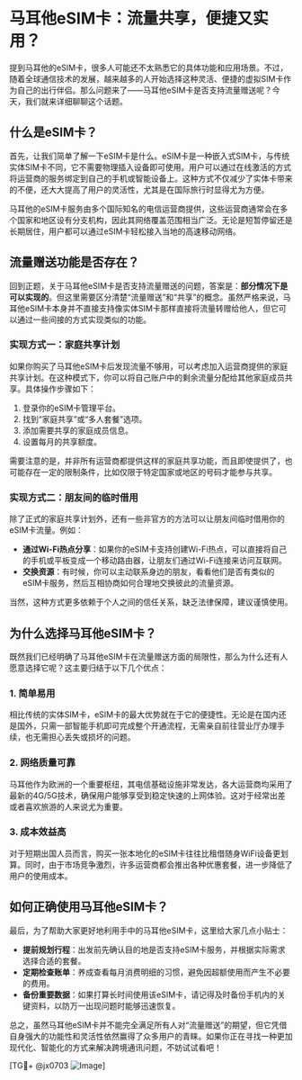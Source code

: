 # 马耳他eSIM卡：流量共享，便捷又实用？

提到马耳他的eSIM卡，很多人可能还不太熟悉它的具体功能和应用场景。不过，随着全球通信技术的发展，越来越多的人开始选择这种灵活、便捷的虚拟SIM卡作为自己的出行伴侣。那么问题来了——马耳他eSIM卡是否支持流量赠送呢？今天，我们就来详细聊聊这个话题。

## 什么是eSIM卡？

首先，让我们简单了解一下eSIM卡是什么。eSIM卡是一种嵌入式SIM卡，与传统实体SIM卡不同，它不需要物理插入设备即可使用。用户可以通过在线激活的方式将运营商的服务绑定到自己的手机或智能设备上。这种方式不仅减少了实体卡带来的不便，还大大提高了用户的灵活性，尤其是在国际旅行时显得尤为方便。

马耳他的eSIM卡服务由多个国际知名的电信运营商提供，这些运营商通常会在多个国家和地区设有分支机构，因此其网络覆盖范围相当广泛。无论是短暂停留还是长期居住，用户都可以通过eSIM卡轻松接入当地的高速移动网络。

## 流量赠送功能是否存在？

回到正题，关于马耳他eSIM卡是否支持流量赠送的问题，答案是：**部分情况下是可以实现的**。但这里需要区分清楚“流量赠送”和“共享”的概念。虽然严格来说，马耳他eSIM卡本身并不直接支持像实体SIM卡那样直接将流量转赠给他人，但它可以通过一些间接的方式实现类似的功能。

### 实现方式一：家庭共享计划

如果你购买了马耳他eSIM卡后发现流量不够用，可以考虑加入运营商提供的家庭共享计划。在这种模式下，你可以将自己账户中的剩余流量分配给其他家庭成员共享。具体操作步骤如下：

1. 登录你的eSIM卡管理平台。
2. 找到“家庭共享”或“多人套餐”选项。
3. 添加需要共享的家庭成员信息。
4. 设置每月的共享额度。

需要注意的是，并非所有运营商都提供这样的家庭共享功能，而且即使提供了，也可能存在一定的限制条件，比如仅限于特定国家或地区的号码才能参与共享。

### 实现方式二：朋友间的临时借用

除了正式的家庭共享计划外，还有一些非官方的方法可以让朋友间临时借用你的eSIM卡流量。例如：

- **通过Wi-Fi热点分享**：如果你的eSIM卡支持创建Wi-Fi热点，可以直接将自己的手机或平板变成一个移动路由器，让朋友们通过Wi-Fi连接来访问互联网。
- **交换资源**：有时候，你可以主动联系身边的朋友，看看他们是否有类似的eSIM卡服务，然后互相协商如何合理地交换彼此的流量资源。

当然，这种方式更多依赖于个人之间的信任关系，缺乏法律保障，建议谨慎使用。

## 为什么选择马耳他eSIM卡？

既然我们已经明确了马耳他eSIM卡在流量赠送方面的局限性，那么为什么还有人愿意选择它呢？这主要归结于以下几个优点：

### 1. 简单易用

相比传统的实体SIM卡，eSIM卡的最大优势就在于它的便捷性。无论是在国内还是国外，只需一部智能手机即可完成整个开通流程，无需亲自前往营业厅办理手续，也无需担心丢失或损坏的问题。

### 2. 网络质量可靠

马耳他作为欧洲的一个重要枢纽，其电信基础设施非常发达，各大运营商均采用了最新的4G/5G技术，确保用户能够享受到稳定快速的上网体验。这对于经常出差或者喜欢旅游的人来说尤为重要。

### 3. 成本效益高

对于短期出国人员而言，购买一张本地化的eSIM卡往往比租借随身WiFi设备更划算。同时，由于市场竞争激烈，许多运营商都会推出各种优惠套餐，进一步降低了用户的使用成本。

## 如何正确使用马耳他eSIM卡？

最后，为了帮助大家更好地利用手中的马耳他eSIM卡，这里给大家几点小贴士：

- **提前规划行程**：出发前先确认目的地是否支持eSIM卡服务，并根据实际需求选择合适的套餐。
- **定期检查账单**：养成查看每月消费明细的习惯，避免因超额使用而产生不必要的费用。
- **备份重要数据**：如果打算长时间使用该eSIM卡，请记得及时备份手机内的关键资料，以防万一出现问题时能够迅速恢复。

总之，虽然马耳他eSIM卡并不能完全满足所有人对“流量赠送”的期望，但它凭借自身强大的功能性和灵活性依然赢得了众多用户的青睐。如果你正在寻找一种更加现代化、智能化的方式来解决跨境通讯问题，不妨试试看吧！

[TG💪+ @jx0703 ![Image](https://github.com/user-attachments/assets/dbca1d08-cadb-493c-b0ec-ad6f7a83f270)]